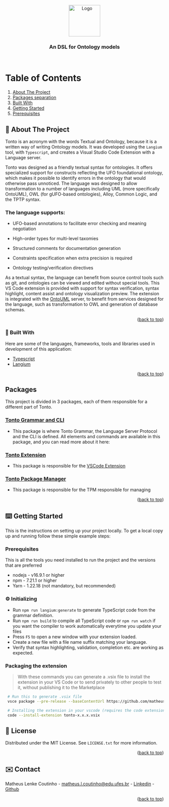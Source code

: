 <div id="top"></div>


<!-- [![Contributors][contributors-shield]][contributors-url]
[![Stargazers][stars-shield]][stars-url]
[![Issues][issues-shield]][issues-url]
[![MIT License][license-shield]][license-url] -->


<!-- PROJECT LOGO -->
<br />
<div align="center">
  <a href="https://github.com/matheuslenke/Tonto">
    <img src="docs/images/TontoLogo.png" alt="Logo"  height="100" alt="Tonto Logo image, a blue background with TONTO written in it">
  </a>

  <h3 align="center">An DSL for Ontology models</h3>

</div>

<div height="200">
</div>

&nbsp;

<!-- TABLE OF CONTENTS -->


<div>
  <h1><summary>Table of Contents</summary></h1>
  <ol>
    <li><a href="#about-the-project">About The Project</a></li>
    <li><a href="#packages">Packages separation</a></li>
    <li><a href="#built-with">Built With</a></li>
    <li><a href="#getting-started">Getting Started</a></li>
    <li><a href="#prerequisites">Prerequisites</a></li>
  </ol>
</div>


<!-- ABOUT THE PROJECT -->
<div id="about-the-project"> </div>

## 📝 About The Project

Tonto is an acronym with the words Textual and Ontology, because it is a written way of writing Ontology models. It was developed using the `Langium` tool, with `Typescript`, and creates a Visual Studio Code Extension with a Language server. 

Tonto was designed as a friendly textual syntax for ontologies. It offers specialized support for constructs reflecting the UFO foundational ontology, which makes it possible to identify errors in the ontology that would otherwise pass unnoticed. The language was designed to allow transformation to a number of languages including UML (more specifically OntoUML), OWL (for gUFO-based ontologies), Alloy, Common Logic, and the TPTP syntax.

### The language supports:

- UFO-based annotations to facilitate error checking and meaning negotiation

- High-order types for multi-level taxomies

- Structured comments for documentation generation

- Constraints specification when extra precision is required

- Ontology testing/verification directives 

 

As a textual syntax, the language can benefit from source control tools such as git, and ontologies can be viewed and edited without special tools. This VS Code extension is provided with support for syntax verification, syntax highlight, content assist and ontology visualization preview. The extension is integrated with the [OntoUML](https://github.com/OntoUML/OntoUML) server, to benefit from services designed for the language, such as transformation to OWL and generation of database schemas.

<p align="right">(<a href="#top">back to top</a>)</p>


<div id="built-with"> </div>

### 🔨 Built With

Here are some of the languages, frameworks, tools and libraries used in development of this application:

* [Typescript](https://www.typescriptlang.org/)
* [Langium](https://langium.org/)

<p align="right">(<a href="#top">back to top</a>)</p>


<div id="getting-started"> </div>

<!-- PACKAGES -->
##  Packages

This project is divided in 3 packages, each of them responsible for a different part of Tonto.

### [Tonto Grammar and CLI](packages/tonto/)
- This package is where Tonto Grammar, the Language Server Protocol and the CLI is defined. All elements and commands are available in this package, and you can read more about it here:

### [Tonto Extension](packages/tonto-vscode/)
- This package is responsible for the [VSCode Extension](https://marketplace.visualstudio.com/items?itemName=Lenke.tonto)

### [Tonto Package Manager](packages/tonto-package-manager/)
- This package is responsible for the TPM responsible for managing

<p align="right">(<a href="#top">back to top</a>)</p>


<!-- GETTING STARTED -->
## ⌨️ Getting Started

This is the instructions on setting up your project locally. To get a local copy up and running follow these simple example steps:


<div id="prerequisites"> </div>

### Prerequisites

This is all the tools you need installed to run the project and the versions that are preferred
* nodejs - v16.9.1 or higher
* npm - 7.21.1 or higher
* Yarn - 1.22.18 (not mandatory, but recommended)


### ⚙️ Initializing

 * Run `npm run langium:generate` to generate TypeScript code from the grammar definition.
 * Run `npm run build` to compile all TypeScript code or `npm run watch` if you want the compiler to work automatically everytime you update your files
 * Press `F5` to open a new window with your extension loaded.
 * Create a new file with a file name suffix matching your language.
 * Verify that syntax highlighting, validation, completion etc. are working as expected.


 ### Packaging the extension

> With these commands you can generate a .vsix file to install the extension in your VS Code or to send privately to other people to test it, without publishing it to the Marketplace

 ```bash
  # Run this to generate .vsix file
  vsce package --pre-release --baseContentUrl https://github.com/matheuslenke/Tonto

  # Installing the extension in your vscode (requires the code extension in path)
  code --install-extension tonto-x.x.x.vsix
 ```

<!-- LICENSE -->
## 🔐 License

Distributed under the MIT License. See `LICENSE.txt` for more information.

<p align="right">(<a href="#top">back to top</a>)</p>

<div id="contact"> </div>

<!-- CONTACT -->
## ✉️ Contact


Matheus Lenke Coutinho - matheus.l.coutinho@edu.ufes.br - [Linkedin](https://www.linkedin.com/in/matheus-lenke-coutinho-492a4b15a/) - [Github](https://github.com/matheuslenke)

<div id="additional-tools"> </div>

<p align="right">(<a href="#top">back to top</a>)</p>

